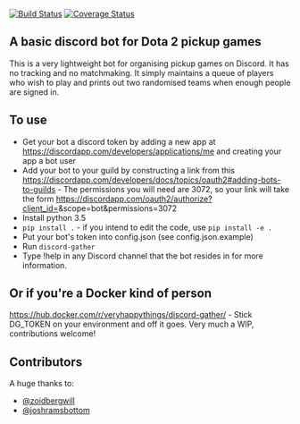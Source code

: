 [![Build Status](https://travis-ci.org/veryhappythings/discord-gather.svg?branch=master)](https://travis-ci.org/veryhappythings/discord-gather) [![Coverage Status](https://coveralls.io/repos/github/veryhappythings/discord-gather/badge.svg?branch=master)](https://coveralls.io/github/veryhappythings/discord-gather?branch=master)


## A basic discord bot for Dota 2 pickup games

This is a very lightweight bot for organising pickup games on Discord. It has no tracking and no matchmaking. It simply maintains a queue of players who wish to play and prints out two randomised teams when enough people are signed in.

## To use

* Get your bot a discord token by adding a new app at https://discordapp.com/developers/applications/me and creating your app a bot user
* Add your bot to your guild by constructing a link from this https://discordapp.com/developers/docs/topics/oauth2#adding-bots-to-guilds - The permissions you will need are 3072, so your link will take the form https://discordapp.com/oauth2/authorize?client_id=<your bot id>&scope=bot&permissions=3072
* Install python 3.5
* `pip install .` - if you intend to edit the code, use `pip install -e .`
* Put your bot's token into config.json (see config.json.example)
* Run `discord-gather`
* Type !help in any Discord channel that the bot resides in for more information.

## Or if you're a Docker kind of person

https://hub.docker.com/r/veryhappythings/discord-gather/ - Stick DG_TOKEN on your environment and off it goes. Very much a WIP, contributions welcome!

## Contributors

A huge thanks to:

* [@zoidbergwill](https://github.com/zoidbergwill)
* [@joshramsbottom](https://github.com/joshramsbottom)